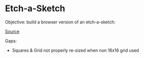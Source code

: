 # Etch-a-Sketch

Objective: build a browser version of an etch-a-sketch:

[Source](https://www.theodinproject.com/paths/foundations/courses/foundations/lessons/etch-a-sketch-project)


Gaps: 
- Squares & Grid not properly re-sized when non 16x16 grid used